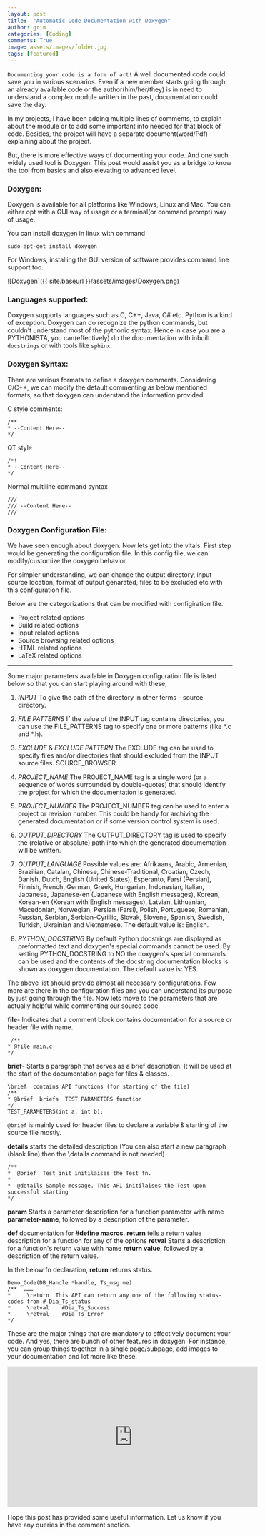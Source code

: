 ```yaml
---
layout: post
title:  "Automatic Code Documentation with Doxygen"
author: grim
categories: [Coding]
comments: True
image: assets/images/folder.jpg
tags: [featured]
---
```


`Documenting your code is a form of art!`
A well documented code could save you in various scenarios. Even if a new member starts going through an already available code or the author(him/her/they) is in need to understand a complex module written in the past, documentation could save the day.

In my projects, I have been adding multiple lines of comments, to explain about the module or to add some important info needed for that block of code. Besides, the project will have a separate document(word/Pdf) explaining about the project.

But, there is more effective ways of documenting your code. And one such widely used tool is Doxygen. This post would assist you as a bridge to know the tool from basics and also elevating to advanced level.

### Doxygen:
Doxygen is available for all platforms like Windows, Linux and Mac. You can either opt with a GUI way of usage or a terminal(or command prompt) way of usage. 

You can install doxygen in linux with command
```shell
sudo apt-get install doxygen
```

For Windows, installing the GUI version of software provides command line support too.

![Doxygen]({{ site.baseurl }}/assets/images/Doxygen.png)

### Languages supported:
Doxygen supports languages such as C, C++, Java, C# etc. Python is a kind of exception. Doxygen can do recognize the python commands, but couldn't understand most of the pythonic syntax. Hence in case you are a PYTHONISTA, you can(effectively) do the documentation with inbuilt `docstrings` or with tools like `sphinx`.

### Doxygen Syntax:
There are various formats to define a doxygen comments. Considering C/C++, we can modify the default commenting as below mentioned formats, so that doxygen can understand the information provided.

C style comments:
```shell
/** 
* --Content Here--
*/
```

QT style
```shell
/*!
* --Content Here--
*/
```
 
Normal multiline command syntax
```shell
/// 
/// --Content Here--
///
```

### Doxygen Configuration File:

We have seen enough about doxygen. Now lets get into the vitals.
First step would be generating the configuration file. In this config file, we can modify/customize the doxygen behavior. 

For simpler understanding, we can change the output directory, input source location, format of output genarated, files to be excluded etc with this configuration file.

Below are the categorizations that can be modified with configiration file. 

* Project related options             
* Build related options
* Input related options
* Source browsing related options
* HTML related options
* LaTeX related options

***

Some major parameters available in Doxygen configuration file is listed below so that you can start playing around with these,

1. _INPUT_
To give the path of the directory in other terms - source directory.

2. _FILE PATTERNS_
If the value of the INPUT tag contains directories, you can use the FILE_PATTERNS tag to specify one or more patterns (like *.c and *.h).

3. _EXCLUDE_ & _EXCLUDE PATTERN_
The EXCLUDE tag can be used to specify files and/or directories that should excluded from the INPUT source files. 
SOURCE_BROWSER  

4. *PROJECT_NAME*
The PROJECT_NAME tag is a single word (or a sequence of words surrounded by double-quotes) that should identify the project for which the documentation is generated. 

5. *PROJECT_NUMBER*
The PROJECT_NUMBER tag can be used to enter a project or revision number. This could be handy for archiving the generated documentation or if some version control system is used. 

6. *OUTPUT_DIRECTORY*
The OUTPUT_DIRECTORY tag is used to specify the (relative or absolute) path into which the generated documentation will be written. 

7. *OUTPUT_LANGUAGE*
Possible values are: Afrikaans, Arabic, Armenian, Brazilian, Catalan, Chinese,
Chinese-Traditional, Croatian, Czech, Danish, Dutch, English (United States),
Esperanto, Farsi (Persian), Finnish, French, German, Greek, Hungarian,
Indonesian, Italian, Japanese, Japanese-en (Japanese with English messages),
Korean, Korean-en (Korean with English messages), Latvian, Lithuanian,
Macedonian, Norwegian, Persian (Farsi), Polish, Portuguese, Romanian, Russian,
Serbian, Serbian-Cyrillic, Slovak, Slovene, Spanish, Swedish, Turkish,
Ukrainian and Vietnamese.
The default value is: English.

8. *PYTHON_DOCSTRING*
By default Python docstrings are displayed as preformatted text and doxygen's
special commands cannot be used. By setting PYTHON_DOCSTRING to NO the
doxygen's special commands can be used and the contents of the docstring
documentation blocks is shown as doxygen documentation.
The default value is: YES.

The above list should provide almost all necessary configurations. Few more are there in the configuration files and you can understand its purpose by just going through the file. Now lets move to the parameters that are actually helpful while commenting our source code.


**file**- Indicates that a comment block contains documentation for a source or header file with name.
```shell
 /**
* @file main.c
*/
 ```

**brief**- Starts a paragraph that serves as a brief description. It will be used at the start of the documentation page for files & classes.
```shell 
\brief  contains API functions (for starting of the file)
/**
* @brief  briefs  TEST PARAMETERS function
*/
TEST_PARAMETERS(int a, int b);
```
`@brief` is mainly used for header files to declare a variable  & starting of the source file mostly.


**details** starts the detailed description
(You can also start a new paragraph (blank line) then the \details command is not needed)
```shell
/**
*  @brief  Test_init initilaises the Test fn.
*
*  @details Sample message. This API initilaises the Test upon successful starting
*/
```

**param**  Starts a parameter description for a function parameter with name **parameter-name**, followed by a description of the parameter.
            
**def** documentation for **#define macros**.
**return**  tells  a return value description for a function for any of the options
**retval**  Starts a description for a function\'s return value with name **return value**, followed by a description of the return value.

In the below fn declaration, **return** returns status.

``` shell
Demo_Code(DB_Handle *handle, Ts_msg me)
/**  ………                 
*     \return  This API can return any one of the following status-codes from # Dia_Ts_status 
*     \retval	 #Dia_Ts_Success
*     \retval	 #Dia_Ts_Error
*/
```
These are the major things that are mandatory to effectively document your code. And yes, there are bunch of other features in doxygen. For instance, you can group things together in a single page/subpage, add images to your documentation and lot more like these.

<iframe width="560" height="315" src="https://www.youtube.com/embed/HqSWhu90sRc" title="YouTube video player" frameborder="0" allow="accelerometer; autoplay; clipboard-write; encrypted-media; gyroscope; picture-in-picture" allowfullscreen></iframe>


Hope this post has provided some useful information. Let us know if you have any queries in the comment section.